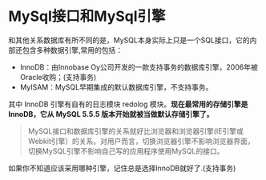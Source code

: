 # MySql接口和MySql引擎

和其他关系数据库有所不同的是，MySQL本身实际上只是一个SQL接口，它的内部还包含多种数据引擎,常用的包括：

* InnoDB：由Innobase Oy公司开发的一款支持事务的数据库引擎，2006年被Oracle收购；(支持事务)
* MyISAM：MySQL早期集成的默认数据库引擎，不支持事务。

其中 InnoDB 引擎有自有的日志模块 redolog 模块。**现在最常用的存储引擎是 InnoDB，它从 MySQL 5.5.5 版本开始就被当做默认存储引擎了。**

>MySQL接口和数据库引擎的关系就好比浏览器和浏览器引擎(IE引擎或Webkit引擎）的关系。对用户而言，切换浏览器引擎不影响浏览器界面，切换MySQL引擎不影响自己写的应用程序使用MySQL的接口。

如果你不知道应该采用哪种引擎，记住总是选择InnoDB就好了.(支持事务)
